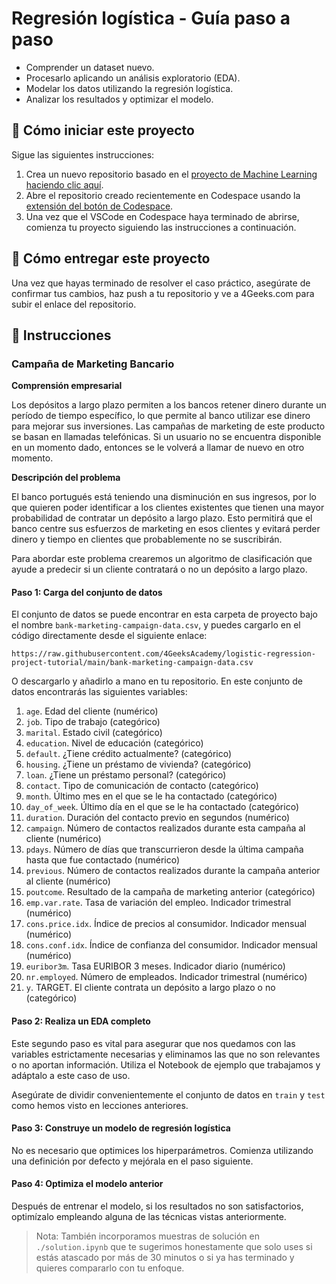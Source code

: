<!-- hide -->
# Regresión logística - Guía paso a paso
<!-- endhide -->

- Comprender un dataset nuevo.
- Procesarlo aplicando un análisis exploratorio (EDA).
- Modelar los datos utilizando la regresión logística.
- Analizar los resultados y optimizar el modelo.

## 🌱 Cómo iniciar este proyecto

Sigue las siguientes instrucciones:

1. Crea un nuevo repositorio basado en el [proyecto de Machine Learning](https://github.com/4GeeksAcademy/machine-learning-python-template) [haciendo clic aquí](https://github.com/4GeeksAcademy/machine-learning-python-template/generate).
2. Abre el repositorio creado recientemente en Codespace usando la [extensión del botón de Codespace](https://docs.github.com/es/codespaces/developing-in-codespaces/creating-a-codespace-for-a-repository#creating-a-codespace-for-a-repository).
3. Una vez que el VSCode en Codespace haya terminado de abrirse, comienza tu proyecto siguiendo las instrucciones a continuación.

## 🚛 Cómo entregar este proyecto

Una vez que hayas terminado de resolver el caso práctico, asegúrate de confirmar tus cambios, haz push a tu repositorio y ve a 4Geeks.com para subir el enlace del repositorio.

## 📝 Instrucciones

### Campaña de Marketing Bancario

**Comprensión empresarial**

Los depósitos a largo plazo permiten a los bancos retener dinero durante un período de tiempo específico, lo que permite al banco utilizar ese dinero para mejorar sus inversiones. Las campañas de marketing de este producto se basan en llamadas telefónicas. Si un usuario no se encuentra disponible en un momento dado, entonces se le volverá a llamar de nuevo en otro momento.

**Descripción del problema**

El banco portugués está teniendo una disminución en sus ingresos, por lo que quieren poder identificar a los clientes existentes que tienen una mayor probabilidad de contratar un depósito a largo plazo. Esto permitirá que el banco centre sus esfuerzos de marketing en esos clientes y evitará perder dinero y tiempo en clientes que probablemente no se suscribirán.

Para abordar este problema crearemos un algoritmo de clasificación que ayude a predecir si un cliente contratará o no un depósito a largo plazo.

#### Paso 1: Carga del conjunto de datos

El conjunto de datos se puede encontrar en esta carpeta de proyecto bajo el nombre `bank-marketing-campaign-data.csv`, y puedes cargarlo en el código directamente desde el siguiente enlace:

```text
https://raw.githubusercontent.com/4GeeksAcademy/logistic-regression-project-tutorial/main/bank-marketing-campaign-data.csv
```

O descargarlo y añadirlo a mano en tu repositorio. En este conjunto de datos encontrarás las siguientes variables:

1. `age`. Edad del cliente (numérico)
2. `job`. Tipo de trabajo (categórico)
3. `marital`. Estado civil (categórico)
4. `education`. Nivel de educación (categórico)
5. `default`. ¿Tiene crédito actualmente? (categórico)
6. `housing`. ¿Tiene un préstamo de vivienda? (categórico)
7. `loan`. ¿Tiene un préstamo personal? (categórico)
8. `contact`. Tipo de comunicación de contacto (categórico)
9. `month`. Último mes en el que se le ha contactado (categórico)
10. `day_of_week`. Último día en el que se le ha contactado (categórico)
11. `duration`. Duración del contacto previo en segundos (numérico)
12. `campaign`. Número de contactos realizados durante esta campaña al cliente (numérico)
13. `pdays`. Número de días que transcurrieron desde la última campaña hasta que fue contactado (numérico)
14. `previous`. Número de contactos realizados durante la campaña anterior al cliente (numérico)
15. `poutcome`. Resultado de la campaña de marketing anterior (categórico)
16. `emp.var.rate`. Tasa de variación del empleo. Indicador trimestral (numérico)
17. `cons.price.idx`. Índice de precios al consumidor. Indicador mensual (numérico)
18. `cons.conf.idx`. Índice de confianza del consumidor. Indicador mensual (numérico)
19. `euribor3m`. Tasa EURIBOR 3 meses. Indicador diario (numérico)
20. `nr.employed`. Número de empleados. Indicador trimestral (numérico)
21. `y`. TARGET. El cliente contrata un depósito a largo plazo o no (categórico)

#### Paso 2: Realiza un EDA completo

Este segundo paso es vital para asegurar que nos quedamos con las variables estrictamente necesarias y eliminamos las que no son relevantes o no aportan información. Utiliza el Notebook de ejemplo que trabajamos y adáptalo a este caso de uso.

Asegúrate de dividir convenientemente el conjunto de datos en `train` y `test` como hemos visto en lecciones anteriores.

#### Paso 3: Construye un modelo de regresión logística

No es necesario que optimices los hiperparámetros. Comienza utilizando una definición por defecto y mejórala en el paso siguiente.

#### Paso 4: Optimiza el modelo anterior

Después de entrenar el modelo, si los resultados no son satisfactorios, optimízalo empleando alguna de las técnicas vistas anteriormente.

> Nota: También incorporamos muestras de solución en `./solution.ipynb` que te sugerimos honestamente que solo uses si estás atascado por más de 30 minutos o si ya has terminado y quieres compararlo con tu enfoque.